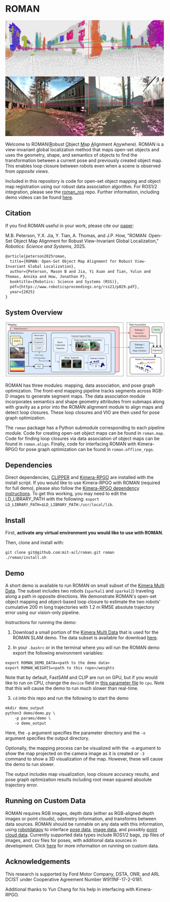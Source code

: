 # ROMAN

<img src="./media/opposite_view_loop_closure.jpg" alt="Opposite view loop closure" width="500"/>


Welcome to ROMAN(<ins>R</ins>obust <ins>O</ins>bject <ins>M</ins>ap <ins>A</ins>lignment A<ins>n</ins>ywhere).
ROMAN is a view-invariant global localization method that maps open-set objects and uses the geometry, shape, and semantics of objects to find the transformation between a current pose and previously created object map.
This enables loop closure between robots even when a scene is observed from *opposite views.*

Included in this repository is code for open-set object mapping and object map registration using our robust data association algorithm.
For ROS1/2 integration, please see the [roman_ros](https://github.com/mit-acl/roman_ros) repo. 
Further information, including demo videos can be found [here](https://acl.mit.edu/roman).

## Citation

If you find ROMAN useful in your work, please cite our [paper](https://www.roboticsproceedings.org/rss21/p029.pdf):

M.B. Peterson, Y.X. Jia, Y. Tian, A. Thomas, and J.P. How, "ROMAN: Open-Set Object Map Alignment for Robust View-Invariant Global Localization,"
*Robotics: Science and Systems*, 2025.

```
@article{peterson2025roman,
  title={ROMAN: Open-Set Object Map Alignment for Robust View-Invariant Global Localization},
  author={Peterson, Mason B and Jia, Yi Xuan and Tian, Yulun and Thomas, Annika and How, Jonathan P},
  booktitle={Robotics: Science and Systems (RSS)},
  pdf={https://www.roboticsproceedings.org/rss21/p029.pdf},
  year={2025}
}
```

## System Overview

<img src="./media/system_diagram.jpg" alt="System diagram" width="700"/>

ROMAN has three modules: mapping, data association, and
pose graph optimization. The front-end mapping pipeline tracks
segments across RGB-D images to generate segment maps. The data
association module incorporates semantics and shape geometry attributes from submaps along with gravity as a prior into the ROMAN
alignment module to align maps and detect loop closures. These loop
closures and VIO are then used for pose graph optimization.

The `roman` package has a Python submodule corresponding to each pipeline module. Code for creating open-set object maps can be found in `roman.map`. Code for finding loop closures via data association of object maps can be found in `roman.align`. Finally, code for interfacing ROMAN with Kimera-RPGO for pose graph optimization can be found in `roman.offline_rpgo`.

## Dependencies

Direct dependencies, [CLIPPER](https://github.com/mit-acl/CLIPPER) and [Kimera-RPGO](https://github.com/MIT-SPARK/Kimera-RPGO) are installed with the install script. 
If you would like to use Kimera-RPGO with ROMAN (required for full demo), please also follow the [Kimera-RPGO dependency instructions](https://github.com/MIT-SPARK/Kimera-RPGO#Dependencies).
To get this working, you may need to edit the LD_LIBRARY_PATH with the following: `export LD_LIBRARY_PATH=$LD_LIBRARY_PATH:/usr/local/lib`.

## Install

First, **activate any virtual environment you would like to use with ROMAN**.

Then, clone and install with:

```
git clone git@github.com:mit-acl/roman.git roman
./roman/install.sh
```

## Demo

A short demo is available to run ROMAN on small subset of the [Kimera Multi Data](https://github.com/MIT-SPARK/Kimera-Multi-Data).
The subset includes two robots (`sparkal1` and `sparkal2`) traveling along a path in opposite directions. 
We demonstrate ROMAN's open-set object mapping and object-based loop closure to estimate the two robots' cumulative 200 m long trajectories with 1.2 m RMSE absolute trajectory error using our vision-only pipeline.

Instructions for running the demo:

1. Download a small portion of the [Kimera Multi Data](https://github.com/MIT-SPARK/Kimera-Multi-Data) that is used for the ROMAN SLAM demo. The data subset is available for download [here](https://drive.google.com/drive/folders/1ANdi4IyroWzJmd85ap1V-IMF8-I9haUB?usp=sharing).

2. In your `.bashrc` or in the terminal where you will run the ROMAN demo export the following environment variables: 

```
export ROMAN_DEMO_DATA=<path to the demo data>
export ROMAN_WEIGHTS=<path to this repo>/weights
```

Note that by default, FastSAM and CLIP are run on GPU, but if you would like to run on CPU, change the `device` field in [this parameter file](./params/demo/fastsam.yaml) to `cpu`. Note that this will cause the demo to run much slower than real-time.

3. `cd` into this repo and run the following to start the demo

```
mkdir demo_output
python3 demo/demo.py \
    -p params/demo \
    -o demo_output
```

Here, the `-p` argument specifies the parameter directory and the `-o` argument specifies the output directory.

Optionally, the mapping process can be visualized with the `-m` argument to show the map projected on the camera image as it is created or `-3` command to show a 3D visualization of the map.
However, these will cause the demo to run slower. 

The output includes map visualization, loop closure accuracy results, and pose graph optimization results including root mean squared absolute trajectory error. 

<!-- ![demo](./media/demo.mp4) -->

## Running on Custom Data

ROMAN requires RGB images, depth data (either as RGB-aligned depth images or point clouds), odometry information, and transforms between data sources. ROMAN should be runnable on any data with this information, using [robotdatapy](https://github.com/mbpeterson70/robotdatapy) to interface [pose data](https://github.com/mbpeterson70/robotdatapy/blob/main/robotdatapy/data/pose_data.py), [image data](https://github.com/mbpeterson70/robotdatapy/blob/main/robotdatapy/data/img_data.py), and possibly [point cloud data](https://github.com/mbpeterson70/robotdatapy/blob/main/robotdatapy/data/pointcloud_data.py). Currently supported data types include ROS1/2 bags, zip files of images, and csv files for poses, with additional data sources in development. 
Click [here](./demo/README.md/#custom-data) for more information on running on custom data.

## Acknowledgements

This research is supported by Ford Motor Company, DSTA, ONR, and
ARL DCIST under Cooperative Agreement Number W911NF-17-2-0181.

Additional thanks to Yun Chang for his help in interfacing with Kimera-RPGO.
